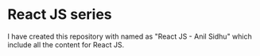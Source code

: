 # React JS series    
I have created this repository with named as "React JS - Anil Sidhu" which include all the content for React JS.
